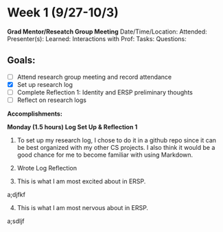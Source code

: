 # Week 1 (9/27-10/3)

**Grad Mentor/Reseatch Group Meeting**
Date/Time/Location: 
Attended: 
Presenter(s): 
Learned: 
Interactions with Prof: 
Tasks: 
Questions: 

## Goals:
- [ ] Attend research group meeting and record attendance
- [X] Set up research log
- [ ] Complete Reflection 1: Identity and ERSP preliminary thoughts
- [ ] Reflect on research logs

**Accomplishments:**


**Monday (1.5 hours) Log Set Up & Reflection 1**
1. To set up my research log, I chose to do it in a github repo since it can be best organized with my other CS projects.  I also think it would be a good chance for me to become familiar with using Markdown.  

2. Wrote Log Reflection 

3. This is what I am most excited about in ERSP. 

a;djfkf

4. This is what I am most nervous about in ERSP. 

a;sdljf
